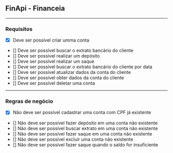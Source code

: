 ## FinApi - Financeia

---

### Requisitos

-   [x] Deve ser possível criar umma conta
-   [] Deve ser possível buscar o extrato bancário do cliente
-   [] Deve ser possível realizar um depósito
-   [] Deve ser possível realizar um saque
-   [] Deve ser possível buscar o extrato bancário do cliente por data
-   [] Deve ser possível atualizar dados da conta do cliente
-   [] Deve ser possível obter dados da conta do cliente
-   [] Deve ser possível deletar uma conta

---

### Regras de negócio

-   [x] Não deve ser possível cadastrar uma conta com CPF já existente
-   [] Não deve ser possível fazer depósito em uma conta não existente
-   [] Não deve ser possível buscar extrato em uma conta não existente
-   [] Não deve ser possível fazer saque em uma conta não existente
-   [] Não deve ser possível excluir uma conta não existente
-   [] Não deve ser possível fazer saque quando o saldo for insuficiente
